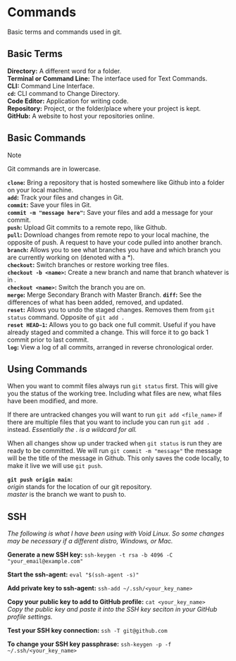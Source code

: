 # Commands

Basic terms and commands used in git.

## Basic Terms

**Directory:** A different word for a folder.  
**Terminal or Command Line:** The interface used for Text Commands.  
**CLI:** Command Line Interface.  
**`cd`:** CLI command to Change Directory.  
**Code Editor:** Application for writing code.  
**Repository:** Project, or the folder/place where your project is kept.  
**GitHub:** A website to host your repositories online.  

## Basic Commands

> [!NOTE]
> Git commands are in lowercase.

**`clone`:** Bring a repository that is hosted somewhere like Github into a folder on your local machine.  
**`add`:** Track your files and changes in Git.  
**`commit`:** Save your files in Git.  
**`commit -m "message here"`:** Save your files and add a message for your commit.  
**`push`:** Upload Git commits to a remote repo, like Github.  
**`pull`:** Download changes from remote repo to your local machine, the opposite of push. A request to have your code pulled into another branch.
**`branch`:** Allows you to see what branches you have and which branch you are currently working on (denoted with a \*).  
**`checkout`:** Switch branches or restore working tree files.  
**`checkout -b <name>`:** Create a new branch and name that branch whatever is in <name>.  
**`checkout <name>`:** Switch the branch you are on.  
**`merge`:** Merge Secondary Branch with Master Branch.
**`diff`:** See the differences of what has been added, removed, and updated.  
**`reset`:** Allows you to undo the staged changes.  Removes them from `git status` command.  Opposite of `git add .`  
**`reset HEAD~1`:** Allows you to go back one full commit.  Useful if you have already staged and commited a change.  This will force it to go back 1 commit prior to last commit.  
**`log`:** View a log of all commits, arranged in reverse chronological order.  



## Using Commands

When you want to commit files always run `git status` first.
This will give you the status of the working tree.
Including what files are new, what files have been modified, and more.

If there are untracked changes you will want to run `git add <file_name>` if there are multiple files that you want to include you can run `git add .` instead. 
*Essentially the . is a wildcard for all.*

When all changes show up under tracked when `git status` is run they are ready to be committed.
We will run `git commit -m "message"` the message will be the title of the message in Github.
This only saves the code locally, to make it live we will use `git push`.

**`git push origin main`:**   
*origin* stands for the location of our git repository.  
*master* is the branch we want to push to.

## SSH

*The following is what I have been using with Void Linux. So some changes may be necessary if a different distro, Windows, or Mac.*

**Generate a new SSH key:** `ssh-keygen -t rsa -b 4096 -C "your_email@example.com"`

**Start the ssh-agent:** `eval "$(ssh-agent -s)"`

**Add private key to ssh-agent:** `ssh-add ~/.ssh/<your_key_name>`

**Copy your public key to add to GitHub profile:** `cat <your_key_name>`  
*Copy the public key and paste it into the SSH key seciton in your GitHub profile settings.*

**Test your SSH key connection:** `ssh -T git@github.com`

**To change your SSH key passphrase:** `ssh-keygen -p -f ~/.ssh/<your_key_name>`  
